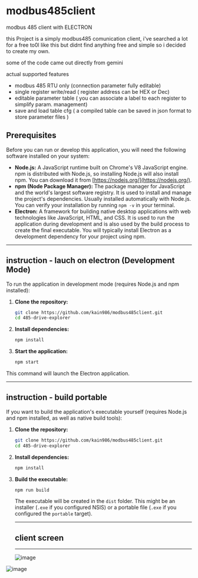 # modbus485client
modbus 485 client with ELECTRON

this Project is a simply modbus485 comunication client, i've searched a lot for a free to0l like this but didnt find anything free and simple
so i decided to create my own.

some of the code came out directly from gemini

actual supported features

- modbus 485 RTU only (connection parameter fully editable)
- single register write/read ( register address can be HEX or Dec)
- editable parameter table ( you can associate a label to each register to simplify param. management)
- save and load table cfg ( a compiled table can be saved in json format to store parameter files )

## Prerequisites

Before you can run or develop this application, you will need the following software installed on your system:

* **Node.js:** A JavaScript runtime built on Chrome's V8 JavaScript engine. npm is distributed with Node.js, so installing Node.js will also install npm. You can download it from [https://nodejs.org/](https://nodejs.org/).
* **npm (Node Package Manager):** The package manager for JavaScript and the world's largest software registry. It is used to install and manage the project's dependencies. Usually installed automatically with Node.js. You can verify your installation by running `npm -v` in your terminal.
* **Electron:** A framework for building native desktop applications with web technologies like JavaScript, HTML, and CSS. It is used to run the application during development and is also used by the build process to create the final executable. You will typically install Electron as a development dependency for your project using npm.


------------------------------------------------------------------------------------------------------
instruction - lauch on electron (Development Mode)
------------------------------------------------------------------------------------------------------
To run the application in development mode (requires Node.js and npm installed):

1.  **Clone the repository:**
    ```bash
    git clone https://github.com/kain986/modbus485client.git
    cd 485-drive-explorer
    ```

2.  **Install dependencies:**
    ```bash
    npm install
    ```

3.  **Start the application:**
    ```bash
    npm start
    ```

This command will launch the Electron application.

------------------------------------------------------------------------------------------------------
instruction - build portable
------------------------------------------------------------------------------------------------------

If you want to build the application's executable yourself (requires Node.js and npm installed, as well as native build tools):

1.  **Clone the repository:**
    ```bash
    git clone https://github.com/kain986/modbus485client.git
    cd 485-drive-explorer
    ```

2.  **Install dependencies:**
    ```bash
    npm install
    ```

3.  **Build the executable:**
    ```bash
    npm run build
    ```

    The executable will be created in the `dist` folder. This might be an installer (`.exe` if you configured NSIS) or a portable file (`.exe` if you configured the `portable` target).


    --------------------------------------------------------------------------------------------
    ## client screen
    --------------------------------------------------------------------------------------------

    ![image](https://github.com/user-attachments/assets/a38ecc90-2e0c-4a18-b343-58e80cae81c1)

![image](https://github.com/user-attachments/assets/1c25fd5a-4682-43ba-8edf-92fd5c7ba19e)


